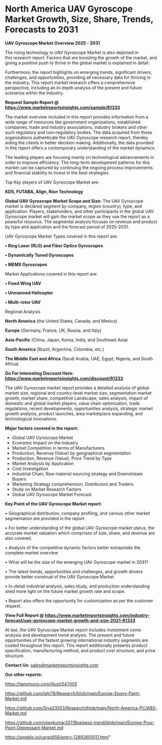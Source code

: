 # North America UAV Gyroscope Market Growth, Size, Share, Trends, Forecasts to 2031

<Strong> UAV Gyroscope Market Overview 2025 - 2031</strong>

The rising technology in UAV Gyroscope Market is also depicted in this research report. Factors that are boosting the growth of the market, and giving a positive push to thrive in the global market is explained in detail.

Furthermore, the report highlights on emerging trends, significant drivers, challenges, and opportunities, providing all necessary data for thriving in the industry. This report market research offers a comprehensive perspective, including an in-depth analysis of the present and future scenarios within the industry.

<strong>Request Sample Report @ <a href=https://www.marketreportsinsights.com/sample/81333>https://www.marketreportsinsights.com/sample/81333</a></strong>

The market overview included in this report provides information from a wide range of resources like government organizations, established companies, trade and industry associations, industry brokers and other such regulatory and non-regulatory bodies. The data acquired from these organizations authenticate the UAV Gyroscope research report, thereby aiding the clients in better decision making. Additionally, the data provided in this report offers a contemporary understanding of the market dynamics.

The leading players are focusing mainly on technological advancements in order to improve efficiency. The long-term development patterns for this market can be captured by continuing the ongoing process improvements and financial stability to invest in the best strategies.

Top Key players of UAV Gyroscope Market are:

<strong>KDS, FUTABA, Align, Rion Technology</strong>

<strong><b>Global UAV Gyroscope Market Scope and Size:</b></strong>
The UAV Gyroscope market is declared segment by company, region (country), type, and application. Players, stakeholders, and other participants in the global UAV Gyroscope market will gain the market scope as they use the report as a powerful resource. The segmental analysis focuses on revenue and product by type and application and the forecast period of 2025-2031.

UAV Gyroscope Market Types covered in this report are:

<strong>• Ring Laser (RLG) and Fiber Optics Gyroscopes

• Dynamically Tuned Gyroscopes

• MEMS Gyroscopes</strong>

Market Applications covered in this report are:

<strong>• Fixed Wing UAV

• Unmanned Helicopter

• Multi-rotor UAV</strong> 

Regional Analysis

<strong>North America</strong> (the United States, Canada, and Mexico)

<strong>Europe</strong> (Germany, France, UK, Russia, and Italy)

<strong>Asia-Pacific</strong> (China, Japan, Korea, India, and Southeast Asia)

<strong>South America</strong> (Brazil, Argentina, Colombia, etc.)

<strong>The Middle East and Africa</strong> (Saudi Arabia, UAE, Egypt, Nigeria, and South Africa)

<strong>Go For Interesting Discount Here: <a href=https://www.marketreportsinsights.com/discount/81333>https://www.marketreportsinsights.com/discount/81333</a></strong>

The UAV Gyroscope market report provides a detailed analysis of global market size, regional and country-level market size, segmentation market growth, market share, competitive Landscape, sales analysis, impact of domestic and global market players, value chain optimization, trade regulations, recent developments, opportunities analysis, strategic market growth analysis, product launches, area marketplace expanding, and technological innovations.

<strong><b>Major factors covered in the report:</b></strong>
<ul>
  <li>Global UAV Gyroscope Market </li>
  <li>Economic Impact on the Industry</li>
  <li>Market Competition in terms of Manufacturers</li>
  <li>Production, Revenue (Value) by geographical segmentation</li>
  <li>Production, Revenue (Value), Price Trend by Type</li>
  <li>Market Analysis by Application</li>
  <li>Cost Investigation</li>
  <li>Industrial Chain, Raw material sourcing strategy and Downstream Buyers</li>
  <li>Marketing Strategy comprehension, Distributors and Traders</li>
  <li>Study on Market Research Factors</li>
  <li>Global UAV Gyroscope Market Forecast</li>
</ul>

<strong><b>Key Point of the UAV Gyroscope Market report:</b></strong>

• Geographical distribution, company profiling, and various other market segmentation are provided in the report.

• For better understanding of the global UAV Gyroscope market status, the accurate market valuation which comprises of size, share, and revenue are also covered.

• Analysis of the competitive dynamic factors better extrapolate the complete market overview

• What will be the size of the emerging UAV Gyroscope market in 2031?

• The latest trends, opportunities and challenges, and growth drivers provide better construal of the UAV Gyroscope Market.

• In-detail industrial analysis, sales study, and production understanding shed more light on the future market growth rate and scope.

• Report also offers the opportunity for customization as per the customer request.

<strong><b>View Full Report @ <a href=https://www.marketreportsinsights.com/industry-forecast/uav-gyroscope-market-growth-and-size-2021-81333>https://www.marketreportsinsights.com/industry-forecast/uav-gyroscope-market-growth-and-size-2021-81333</a></b></strong>


At last, the UAV Gyroscope Market report includes investment come analysis and development trend analysis. The present and future opportunities of the fastest growing international industry segments are coated throughout this report. This report additionally presents product specification, manufacturing method, and product cost structure, and price structure.

<strong>Contact Us:</strong>
sales@marketreportsinsights.com

<strong>Our other reports:</strong>

<a href=https://tanomuno.com/illust/547005>https://tanomuno.com/illust/547005</a>

<a href=https://github.com/Ishi78/Research/blob/main/Europe-Epoxy-Paint-Market.md>https://github.com/Ishi78/Research/blob/main/Europe-Epoxy-Paint-Market.md</a>

<a href=https://github.com/Siya23553/Research/blob/main/North-America-PC/ABS-Market.md>https://github.com/Siya23553/Research/blob/main/North-America-PC/ABS-Market.md</a>

<a href=https://github.com/vijaykumar207/Business-trend/blob/main/Europe-Pour-Point-Depressant-Market.md>https://github.com/vijaykumar207/Business-trend/blob/main/Europe-Pour-Point-Depressant-Market.md</a>

<a href=https://ameblo.jp/cargo656/entry-12892601017.html>https://ameblo.jp/cargo656/entry-12892601017.html</a>"

